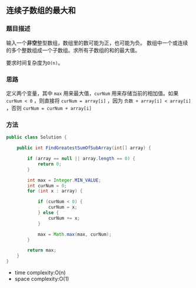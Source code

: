 ## 连续子数组的最大和

### 题目描述

输入一个**非空**整型数组，数组里的数可能为正，也可能为负。 数组中一个或连续的多个整数组成一个子数组。求所有子数组的和的最大值。

要求时间复杂度为`O(n)`。

### 思路

定义两个变量，其中 `max` 用来最大值，`curNum` 用来存储当前的相加值。如果 `curNum < 0` ，则直接将 `curNum = array[i]` ，因为 `负数 + array[i] < array[i]` ，否则 `curNum = curNum + array[i]` 

### 方法

```java
public class Solution {

    public int FindGreatestSumOfSubArray(int[] array) {

        if (array == null || array.length == 0) {
            return 0;
        }

        int max = Integer.MIN_VALUE;
        int curNum = 0;
        for (int x : array) {

            if (curNum < 0) {
                curNum = x;
            } else {
                curNum += x;
            }

            max = Math.max(max, curNum);
        }

        return max;
    }
}
```

- time complexity:O(n)
- space complexity:O(1)
